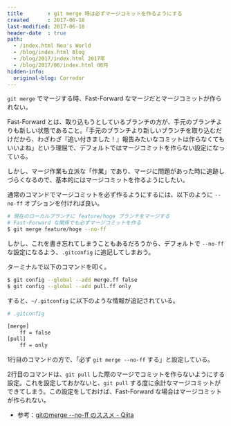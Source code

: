 ```yaml
---
title        : git merge 時は必ずマージコミットを作るようにする
created      : 2017-06-18
last-modified: 2017-06-18
header-date  : true
path:
  - /index.html Neo's World
  - /blog/index.html Blog
  - /blog/2017/index.html 2017年
  - /blog/2017/06/index.html 06月
hidden-info:
  original-blog: Corredor
---
```


`git merge` でマージする時、Fast-Forward なマージだとマージコミットが作られない。

Fast-Forward とは、取り込もうとしているブランチの方が、手元のブランチよりも新しい状態であること。「手元のブランチより新しいブランチを取り込むだけだから、わざわざ『追い付きました！』報告みたいなコミットは作らなくてもいいよね」という理屈で、デフォルトではマージコミットを作らない設定になっている。

しかし、マージ作業も立派な「作業」であり、マージに問題があった時に追跡しづらくなるので、基本的にはマージコミットを作るようにしたい。

通常のコマンドでマージコミットを必ず作るようにするには、以下のように `--no-ff` オプションを付ければ良い。

```bash
# 現在のローカルブランチに feature/hoge ブランチをマージする
# Fast-Forward な関係でも必ずマージコミットを作る
$ git merge feature/hoge --no-ff
```

しかし、これを書き忘れてしまうこともあるだろうから、デフォルトで `--no-ff` な設定になるよう、`.gitconfig` に追記してしまおう。

ターミナルで以下のコマンドを叩く。

```bash
$ git config --global --add merge.ff false
$ git config --global --add pull.ff only
```

すると、`~/.gitconfig` に以下のような情報が追記されている。

```bash
# .gitconfig

[merge]
    ff = false
[pull]
    ff = only
```

1行目のコマンドの方で、「必ず `git merge --no-ff` する」と設定している。

2行目のコマンドは、`git pull` した際のマージでコミットを作らないようにする設定。これを設定しておかないと、`git pull` する度に余計なマージコミットができてしまう。この設定をしておけば、Fast-Forward な場合はマージコミットが作られない。

- 参考：[gitのmerge --no-ff のススメ - Qiita](http://qiita.com/nog/items/c79469afbf3e632f10a1)
